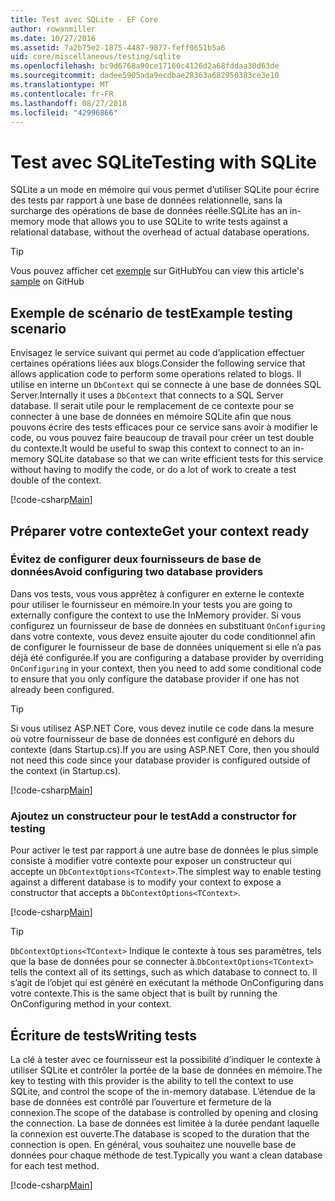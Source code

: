 ```yaml
---
title: Test avec SQLite - EF Core
author: rowanmiller
ms.date: 10/27/2016
ms.assetid: 7a2b75e2-1875-4487-9877-feff0651b5a6
uid: core/miscellaneous/testing/sqlite
ms.openlocfilehash: bc9d6768a90ce17160c4126d2a68fddaa30d63de
ms.sourcegitcommit: dadee5905ada9ecdbae28363a682950383ce3e10
ms.translationtype: MT
ms.contentlocale: fr-FR
ms.lasthandoff: 08/27/2018
ms.locfileid: "42996866"
---
```

# <a name="testing-with-sqlite"></a><span data-ttu-id="f691f-102">Test avec SQLite</span><span class="sxs-lookup"><span data-stu-id="f691f-102">Testing with SQLite</span></span>

<span data-ttu-id="f691f-103">SQLite a un mode en mémoire qui vous permet d’utiliser SQLite pour écrire des tests par rapport à une base de données relationnelle, sans la surcharge des opérations de base de données réelle.</span><span class="sxs-lookup"><span data-stu-id="f691f-103">SQLite has an in-memory mode that allows you to use SQLite to write tests against a relational database, without the overhead of actual database operations.</span></span>

> [!TIP]  
> <span data-ttu-id="f691f-104">Vous pouvez afficher cet [exemple](https://github.com/aspnet/EntityFramework.Docs/tree/master/samples/core/Miscellaneous/Testing) sur GitHub</span><span class="sxs-lookup"><span data-stu-id="f691f-104">You can view this article's [sample](https://github.com/aspnet/EntityFramework.Docs/tree/master/samples/core/Miscellaneous/Testing) on GitHub</span></span>

## <a name="example-testing-scenario"></a><span data-ttu-id="f691f-105">Exemple de scénario de test</span><span class="sxs-lookup"><span data-stu-id="f691f-105">Example testing scenario</span></span>

<span data-ttu-id="f691f-106">Envisagez le service suivant qui permet au code d’application effectuer certaines opérations liées aux blogs.</span><span class="sxs-lookup"><span data-stu-id="f691f-106">Consider the following service that allows application code to perform some operations related to blogs.</span></span> <span data-ttu-id="f691f-107">Il utilise en interne un `DbContext` qui se connecte à une base de données SQL Server.</span><span class="sxs-lookup"><span data-stu-id="f691f-107">Internally it uses a `DbContext` that connects to a SQL Server database.</span></span> <span data-ttu-id="f691f-108">Il serait utile pour le remplacement de ce contexte pour se connecter à une base de données en mémoire SQLite afin que nous pouvons écrire des tests efficaces pour ce service sans avoir à modifier le code, ou vous pouvez faire beaucoup de travail pour créer un test double du contexte.</span><span class="sxs-lookup"><span data-stu-id="f691f-108">It would be useful to swap this context to connect to an in-memory SQLite database so that we can write efficient tests for this service without having to modify the code, or do a lot of work to create a test double of the context.</span></span>

[!code-csharp[Main](../../../../samples/core/Miscellaneous/Testing/BusinessLogic/BlogService.cs)]

## <a name="get-your-context-ready"></a><span data-ttu-id="f691f-109">Préparer votre contexte</span><span class="sxs-lookup"><span data-stu-id="f691f-109">Get your context ready</span></span>

### <a name="avoid-configuring-two-database-providers"></a><span data-ttu-id="f691f-110">Évitez de configurer deux fournisseurs de base de données</span><span class="sxs-lookup"><span data-stu-id="f691f-110">Avoid configuring two database providers</span></span>

<span data-ttu-id="f691f-111">Dans vos tests, vous vous apprêtez à configurer en externe le contexte pour utiliser le fournisseur en mémoire.</span><span class="sxs-lookup"><span data-stu-id="f691f-111">In your tests you are going to externally configure the context to use the InMemory provider.</span></span> <span data-ttu-id="f691f-112">Si vous configurez un fournisseur de base de données en substituant `OnConfiguring` dans votre contexte, vous devez ensuite ajouter du code conditionnel afin de configurer le fournisseur de base de données uniquement si elle n’a pas déjà été configurée.</span><span class="sxs-lookup"><span data-stu-id="f691f-112">If you are configuring a database provider by overriding `OnConfiguring` in your context, then you need to add some conditional code to ensure that you only configure the database provider if one has not already been configured.</span></span>

> [!TIP]  
> <span data-ttu-id="f691f-113">Si vous utilisez ASP.NET Core, vous devez inutile ce code dans la mesure où votre fournisseur de base de données est configuré en dehors du contexte (dans Startup.cs).</span><span class="sxs-lookup"><span data-stu-id="f691f-113">If you are using ASP.NET Core, then you should not need this code since your database provider is configured outside of the context (in Startup.cs).</span></span>

[!code-csharp[Main](../../../../samples/core/Miscellaneous/Testing/BusinessLogic/BloggingContext.cs#OnConfiguring)]

### <a name="add-a-constructor-for-testing"></a><span data-ttu-id="f691f-114">Ajoutez un constructeur pour le test</span><span class="sxs-lookup"><span data-stu-id="f691f-114">Add a constructor for testing</span></span>

<span data-ttu-id="f691f-115">Pour activer le test par rapport à une autre base de données le plus simple consiste à modifier votre contexte pour exposer un constructeur qui accepte un `DbContextOptions<TContext>`.</span><span class="sxs-lookup"><span data-stu-id="f691f-115">The simplest way to enable testing against a different database is to modify your context to expose a constructor that accepts a `DbContextOptions<TContext>`.</span></span>

[!code-csharp[Main](../../../../samples/core/Miscellaneous/Testing/BusinessLogic/BloggingContext.cs#Constructors)]

> [!TIP]  
> <span data-ttu-id="f691f-116">`DbContextOptions<TContext>` Indique le contexte à tous ses paramètres, tels que la base de données pour se connecter à.</span><span class="sxs-lookup"><span data-stu-id="f691f-116">`DbContextOptions<TContext>` tells the context all of its settings, such as which database to connect to.</span></span> <span data-ttu-id="f691f-117">Il s’agit de l’objet qui est généré en exécutant la méthode OnConfiguring dans votre contexte.</span><span class="sxs-lookup"><span data-stu-id="f691f-117">This is the same object that is built by running the OnConfiguring method in your context.</span></span>

## <a name="writing-tests"></a><span data-ttu-id="f691f-118">Écriture de tests</span><span class="sxs-lookup"><span data-stu-id="f691f-118">Writing tests</span></span>

<span data-ttu-id="f691f-119">La clé à tester avec ce fournisseur est la possibilité d’indiquer le contexte à utiliser SQLite et contrôler la portée de la base de données en mémoire.</span><span class="sxs-lookup"><span data-stu-id="f691f-119">The key to testing with this provider is the ability to tell the context to use SQLite, and control the scope of the in-memory database.</span></span> <span data-ttu-id="f691f-120">L’étendue de la base de données est contrôlé par l’ouverture et fermeture de la connexion.</span><span class="sxs-lookup"><span data-stu-id="f691f-120">The scope of the database is controlled by opening and closing the connection.</span></span> <span data-ttu-id="f691f-121">La base de données est limitée à la durée pendant laquelle la connexion est ouverte.</span><span class="sxs-lookup"><span data-stu-id="f691f-121">The database is scoped to the duration that the connection is open.</span></span> <span data-ttu-id="f691f-122">En général, vous souhaitez une nouvelle base de données pour chaque méthode de test.</span><span class="sxs-lookup"><span data-stu-id="f691f-122">Typically you want a clean database for each test method.</span></span>

[!code-csharp[Main](../../../../samples/core/Miscellaneous/Testing/TestProject/SQLite/BlogServiceTests.cs)]
